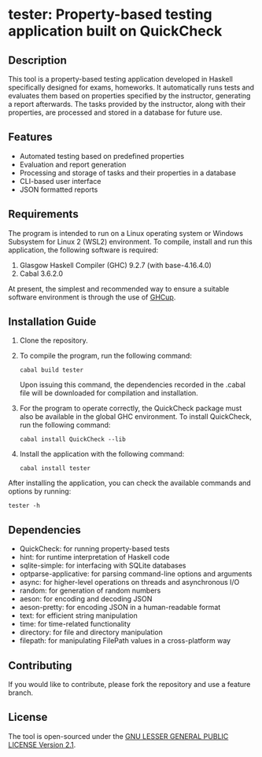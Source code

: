 # tester: Property-based testing application built on QuickCheck

## Description
This tool is a property-based testing application developed in Haskell specifically designed for exams, homeworks. It automatically runs tests and evaluates them based on properties specified by the instructor, generating a report afterwards. The tasks provided by the instructor, along with their properties, are processed and stored in a database for future use.

## Features
- Automated testing based on predefined properties
- Evaluation and report generation
- Processing and storage of tasks and their properties in a database
- CLI-based user interface
- JSON formatted reports

## Requirements
The program is intended to run on a Linux operating system or Windows Subsystem for Linux 2 (WSL2) environment. To compile, install and run this application, the following software is required:

1. Glasgow Haskell Compiler (GHC) 9.2.7 (with base-4.16.4.0)
2. Cabal 3.6.2.0

At present, the simplest and recommended way to ensure a suitable software environment is through the use of [GHCup](https://www.haskell.org/ghcup/). 


## Installation Guide
1. Clone the repository.
2. To compile the program, run the following command:
    ```shell
    cabal build tester
    ```
   Upon issuing this command, the dependencies recorded in the .cabal file will be downloaded for compilation and installation.
3. For the program to operate correctly, the QuickCheck package must also be available in the global GHC environment. To install QuickCheck, run the following command:

    ```shell
    cabal install QuickCheck --lib
    ```
4. Install the application with the following command:
    ```shell
    cabal install tester
    ```
After installing the application, you can check the available commands and options by running:

```shell
tester -h
```

## Dependencies
- QuickCheck: for running property-based tests
- hint: for runtime interpretation of Haskell code
- sqlite-simple: for interfacing with SQLite databases
- optparse-applicative: for parsing command-line options and arguments
- async: for higher-level operations on threads and asynchronous I/O
- random: for generation of random numbers
- aeson: for encoding and decoding JSON
- aeson-pretty: for encoding JSON in a human-readable format
- text: for efficient string manipulation
- time: for time-related functionality
- directory: for file and directory manipulation
- filepath: for manipulating FilePath values in a cross-platform way

## Contributing
If you would like to contribute, please fork the repository and use a feature branch.

## License
The tool is open-sourced under the [GNU LESSER GENERAL PUBLIC LICENSE Version 2.1](./LICENSE).

